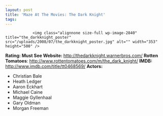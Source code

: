 ```yaml
---
layout: post
title: 'Maze At The Movies: The Dark Knight'
tags:
---
```



                <img class="alignnone size-full wp-image-2840" title="the_darkknight_poster" src="/uploads/2008/07/the_darkknight_poster.jpg" alt="" width="353" height="500" />
<p><strong>Rating: Must See
Website: </strong><a href="http://thedarkknight.warnerbros.com/"><a href="http://thedarkknight.warnerbros.com/">http://thedarkknight.warnerbros.com/</a></a>
<strong>Rotten Tomatoes</strong>: <a href="http://www.rottentomatoes.com/m/the_dark_knight/"><a href="http://www.rottentomatoes.com/m/the_dark_knight/">http://www.rottentomatoes.com/m/the_dark_knight/</a></a>
<strong>IMDB: </strong><a href="http://www.imdb.com/title/tt0468569/"><a href="http://www.imdb.com/title/tt0468569/">http://www.imdb.com/title/tt0468569/</a></a>
<strong>Actors:</strong></p>
<ul>
    <li>Christian Bale</li>
    <li>Heath Ledger</li>
    <li>Aaron Eckhart</li>
    <li>Michael Caine</li>
    <li>Maggie Gyllenhaal</li>
    <li>Gary Oldman</li>
    <li>Morgan Freeman</li>
</ul>
